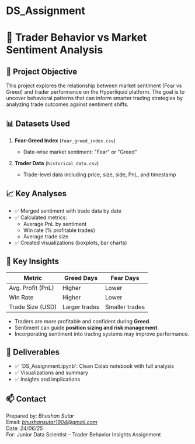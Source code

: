 # DS_Assignment

# 🧠 Trader Behavior vs Market Sentiment Analysis

## 📌 Project Objective

This project explores the relationship between market sentiment (Fear vs Greed) and trader performance on the Hyperliquid platform. The goal is to uncover behavioral patterns that can inform smarter trading strategies by analyzing trade outcomes against sentiment shifts.



## 📊 Datasets Used

1. **Fear-Greed Index** (`fear_greed_index.csv`)  
   - Date-wise market sentiment: "Fear" or "Greed"

2. **Trader Data** (`historical_data.csv`)  
   - Trade-level data including price, size, side, PnL, and timestamp



## 📈 Key Analyses

- ✅ Merged sentiment with trade data by date
- ✅ Calculated metrics:
  - Average PnL by sentiment
  - Win rate (% profitable trades)
  - Average trade size
- ✅ Created visualizations (boxplots, bar charts)



## 📌 Key Insights

| Metric                 | Greed Days        | Fear Days         |
|------------------------|-------------------|--------------------|
| Avg. Profit (PnL)      | Higher             | Lower              |
| Win Rate               | Higher             | Lower              |
| Trade Size (USD)       | Larger trades      | Smaller trades     |

- Traders are more profitable and confident during **Greed**.
- Sentiment can guide **position sizing and risk management**.
- Incorporating sentiment into trading systems may improve performance.



## 📁 Deliverables

- ✅ `DS_Assignment.ipynb': Clean Colab notebook with full analysis
- ✅ Visualizations and summary
- ✅ Insights and implications



## 📫 Contact

Prepared by: *Bhushan Sutar*  
Email: *bhushansutar1904@gmail.com*  
Date: *24/06/25*  
For: Junior Data Scientist – Trader Behavior Insights Assignment  

